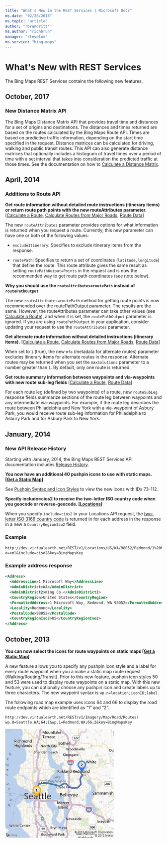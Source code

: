 ```yaml
---
title: "What's New in the REST Services | Microsoft Docs"
ms.date: "02/28/2018"
ms.topic: "article"
author: "rbrundritt"
ms.author: "richbrun"
manager: "stevelom"
ms.service: "bing-maps"
---
```

# What's New with REST Services

The Bing Maps REST Services contains the following new features.  
  
## October, 2017
  
### New Distance Matrix API
  
The Bing Maps Distance Matrix API that provides travel time and distances for a set of origins and destinations. The distances and times returned are based on the routes calculated by the Bing Maps Route API. Times are based on predictive traffic information, depending on the start time specified in the request. Distance matrices can be calculated for driving, walking and public transit routes. This API can also generate distance matrices that optionally includes a histogram of travel times over a period of time with a set interval that takes into consideration the predicted traffic at those times. See the documentation on how to [Calculate a Distance Matrix](routes/calculate-a-distance-matrix.md).  
  
## April, 2014

### Additions to Route API

**Get route information without detailed route instructions (itinerary items) or return route path points with the new routeAttributes parameter.** [[Calculate a Route](routes/calculate-a-route.md), [Calculate Routes from Major Roads](routes/calculate-routes-from-major-roads.md), [Route Data](routes/route-data.md)]  
  
 The new `routeAttributes` parameter provides options for what information is returned when you request a route. Currently, this new parameter can have one or both of the following values:  
  
- `excludeItinerary`: Specifies to exclude itinerary items from the response.  
  
- `routePath`: Specifies to return a set of coordinates (`latitude,longitude`) that define the route. This route attribute gives the same result as setting `routePathOutput=Points` in the request and is now the recommended way to get route path coordinates (see note below).  
  
 **Why you should use the `routeAttributes=routePath` instead of `routePathOutput`**  
  
 The new `routeAttributes=routePath` method for getting route points is now recommended over the routePathOutput parameter. The results are the same. However, the routeAttributes parameter can take other values (see [Calculate a Route](routes/calculate-a-route.md)), and when it is set, the `routePathOutput` parameter is ignored. If you are using `routePathOutput` in your application, consider updating your request to use the `routeAttributes` parameter.  
  
 **Get alternate route information without detailed instructions (itinerary items).** [[Calculate a Route](routes/calculate-a-route.md), [Calculate Routes from Major Roads](routes/calculate-routes-from-major-roads.md), [Route Data](routes/route-data.md)]  
  
 When set to `1` (true), the new `mfa` (metadata for alternate routes) parameter excludes itinerary items for alternate routes in the response. Alternate routes may be returned when you set the `maxSolutions` parameter to a number greater than `1`. By default, only one route is returned.  
  
 **Get route summary information between waypoints and via-waypoints with new route sub-leg fields** [[Calculate a Route](routes/calculate-a-route.md), [Route Data](routes/route-data.md)]  
  
 For each route leg (defined by two waypoints) of a route, new `routeSubLeg` response fields summarize sections of the route leg between waypoints and any intermediate via-waypoints. For example, if the route leg describes the route between Philadelphia and New York with a via-waypoint of Asbury Park, you would receive route sub-leg information for Philadelphia to Asbury Park and for Asbury Park to New York.  
  
## January, 2014
  
### New API Release History
  
Starting with January, 2014, the Bing Maps REST Services API documentation includes [Release History](../services/release-history.md).  
  
 **You now have an additional 40 pushpin icons to use with static maps. [[Get a Static Map](how-to/get-a-static-map.md)]**  
  
See [Pushpin Syntax and Icon Styles](common-parameters-and-types/pushpin-syntax-and-icon-styles.md) to view the new icons with IDs 73-112.  
  
**Specify include=cios2 to receive the two-letter ISO country code when you geocode or reverse-geocode. [[Locations](locations/index.md)]**  
  
When you specify `include=cios2` in your Locations API request, the [two-letter ISO 3166 country code](http://www.iso.org/iso/country_codes.htm) is returned in for each address in the response in a new a `CountryRegionIso2` field.  
  
### Example
  
```url
http://dev.virtualearth.net/REST/v1/Locations/US/WA/98052/Redmond/1%20Microsoft%20Way?o=xml&include=ciso2&key=BingMapsKey  
```  
  
### Example address response  
  
```xml
<Address>  
  <AddressLine>1 Microsoft Way</AddressLine>  
  <AdminDistrict>WA</AdminDistrict>  
  <AdminDistrict2>King Co.</AdminDistrict2>  
  <CountryRegion>United States</CountryRegion>  
  <FormattedAddress>1 Microsoft Way, Redmond, WA 98052</FormattedAddress>  
  <Locality>Redmond</Locality>  
  <PostalCode>98052</PostalCode>  
  <CountryRegionIso2>US</CountryRegionIso2>  
</Address>  
```
  
## October, 2013
  
**You can now select the icons for route waypoints on static maps [[Get a Static Map](imagery/get-a-static-map.md)]**  
  
 A new feature allows you to specify any pushpin icon style and a label for every route waypoint when you a make a static map route request (Walking/Routing/Transit). Prior to this new feature, pushpin icon styles 50 and 53 were used to display route waypoints on a static map. With this new feature, you can optionally choose any pushpin icon and create labels up to three characters. The new waypoint syntax is `wp.n=location;iconID;label`.  
  
 The following road map example uses icons 64 and 66 to display the road route endpoints which are identified as “1” and “2”.  
  
```url
http://dev.virtualearth.net/REST/v1/Imagery/Map/Road/Routes?wp.0=Seattle,WA;64;1&wp.1=Redmond,WA;66;2&key=BingMapsKey  
```
  
 ![Static map with route overlay](media/rest-routeonmapsimplesea2red.jpg)